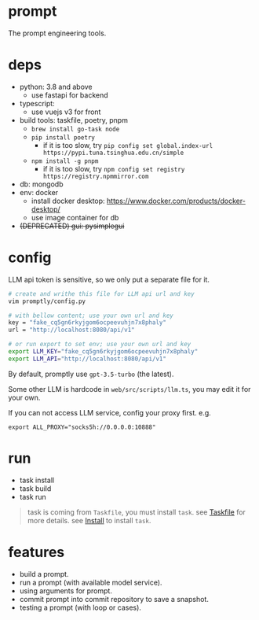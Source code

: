 # prompt

The prompt engineering tools.

# deps

- python: 3.8 and above
  - use fastapi for backend
- typescript: 
  - use vuejs v3 for front
- build tools: taskfile, poetry, pnpm
  - `brew install go-task node`
  - `pip install poetry`
    - if it is too slow, try `pip config set global.index-url https://pypi.tuna.tsinghua.edu.cn/simple`
  - `npm install -g pnpm`
    - if it is too slow, try `npm config set registry https://registry.npmmirror.com`
- db: mongodb
- env: docker
  - install docker desktop: https://www.docker.com/products/docker-desktop/
  - use image container for db
- ~~(DEPRECATED) gui: pysimplegui~~

# config
LLM api token is sensitive, so we only put a separate file for it.
```sh
# create and writhe this file for LLM api url and key
vim promptly/config.py

# with bellow content; use your own url and key
key = "fake_cq5gn6rkyjgom6ocpeevuhjn7x8phaly"
url = "http://localhost:8080/api/v1"

# or run export to set env; use your own url and key
export LLM_KEY="fake_cq5gn6rkyjgom6ocpeevuhjn7x8phaly"
export LLM_API="http://localhost:8080/api/v1"
```

By default, promptly use `gpt-3.5-turbo` (the latest).

Some other LLM is hardcode in `web/src/scripts/llm.ts`, you may edit it for your own.

If you can not access LLM service, config your proxy first.
e.g.
```shell
export ALL_PROXY="socks5h://0.0.0.0:10888"
```

# run

- task install
- task build
- task run

> task is coming from `Taskfile`, you must install `task`.
> see [Taskfile](https://taskfile.dev/) for more details.
> see [Install](https://taskfile.dev/installation/) to install `task`.

# features

- build a prompt.
- run a prompt (with available model service).
- using arguments for prompt.
- commit prompt into commit repository to save a snapshot.
- testing a prompt (with loop or cases).
